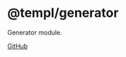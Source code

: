 # @templ/generator

Generator module.

[GitHub](https://github.com/rjoydip/templ/tree/main/generator)
